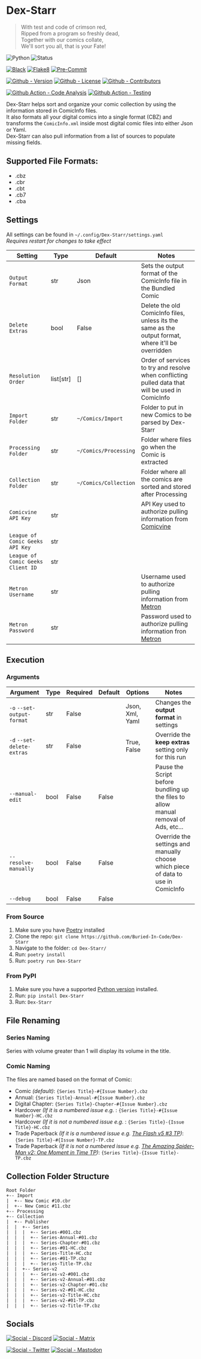 # Dex-Starr

> With test and code of crimson red,  
> Ripped from a program so freshly dead,  
> Together with our comics collate,  
> We'll sort you all, that is your Fate!

![Python](https://img.shields.io/badge/Python-3.8%20|%203.9%20|%203.10-green?style=flat-square)
![Status](https://img.shields.io/badge/Status-Alpha-yellow?style=flat-square)

[![Black](https://img.shields.io/badge/Black-Enabled-000000?style=flat-square)](https://github.com/psf/black)
[![Flake8](https://img.shields.io/badge/Flake8-Enabled-informational?style=flat-square)](https://github.com/PyCQA/flake8)
[![Pre-Commit](https://img.shields.io/badge/Pre--Commit-Enabled-informational?logo=pre-commit&style=flat-square)](https://github.com/pre-commit/pre-commit)

[![Github - Version](https://img.shields.io/github/v/tag/Buried-In-Code/Dex-Starr.svg?logo=Github&label=Version&style=flat-square)](https://github.com/Buried-In-Code/Dex-Starr/tags)
[![Github - License](https://img.shields.io/github/license/Buried-In-Code/Dex-Starr.svg?logo=Github&label=License&style=flat-square)](https://opensource.org/licenses/GPL-3.0)
[![Github - Contributors](https://img.shields.io/github/contributors/Buried-In-Code/Dex-Starr.svg?logo=Github&label=Contributors&style=flat-square)](https://github.com/Buried-In-Code/Dex-Starr/graphs/contributors)

[![Github Action - Code Analysis](https://img.shields.io/github/workflow/status/Buried-In-Code/Dex-Starr/Code-Analysis?logo=Github-Actions&label=Code-Analysis&style=flat-square)](https://github.com/Buried-In-Code/Dex-Starr/actions/workflows/code-analysis.yaml)
[![Github Action - Testing](https://img.shields.io/github/workflow/status/Buried-In-Code/Dex-Starr/Testing?logo=Github-Actions&label=Testing&style=flat-square)](https://github.com/Buried-In-Code/Dex-Starr/actions/workflows/testing.yaml)

Dex-Starr helps sort and organize your comic collection by using the information stored in ComicInfo files.  
It also formats all your digital comics into a single format (CBZ) and transforms the `ComicInfo.xml` inside most digital comic files into either Json or Yaml.  
Dex-Starr can also pull information from a list of sources to populate missing fields.

## Supported File Formats:

- .cbz
- .cbr
- .cbt
- .cb7
- .cba

## Settings

All settings can be found in `~/.config/Dex-Starr/settings.yaml`  
*Requires restart for changes to take effect*

| Setting                           | Type      | Default               | Notes                                                                                               |
|-----------------------------------|-----------|-----------------------|-----------------------------------------------------------------------------------------------------|
| `Output Format`                   | str       | Json                  | Sets the output format of the ComicInfo file in the Bundled Comic                                   |
| `Delete Extras`                   | bool      | False                 | Delete the old ComicInfo files, unless its the same as the output format, where it'll be overridden |
| `Resolution Order`                | list[str] | []                    | Order of services to try and resolve when conflicting pulled data that will be used in ComicInfo    |
| `Import Folder`                   | str       | `~/Comics/Import`     | Folder to put in new Comics to be parsed by Dex-Starr                                               |
| `Processing Folder`               | str       | `~/Comics/Processing` | Folder where files go when the Comic is extracted                                                   |
| `Collection Folder`               | str       | `~/Comics/Collection` | Folder where all the comics are sorted and stored after Processing                                  |
| `Comicvine API Key`               | str       |                       | API Key used to authorize pulling information from [Comicvine](https://comicvine.gamespot.com/api/) |
| `League of Comic Geeks API Key`   | str       |                       |                                                                                                     |
| `League of Comic Geeks Client ID` | str       |                       |                                                                                                     |
| `Metron Username`                 | str       |                       | Username used to authorize pulling information from [Metron](https://metron.cloud/)                 |
| `Metron Password`                 | str       |                       | Password used to authorize pulling information fron [Metron](https://metron.cloud/)                 |

## Execution

### Arguments

| Argument                   | Type | Required | Default | Options         | Notes                                                                                |
|----------------------------|------|----------|---------|-----------------|--------------------------------------------------------------------------------------|
| `-o` `--set-output-format` | str  | False    |         | Json, Xml, Yaml | Changes the **output format** in settings                                            |
| `-d` `--set-delete-extras` | str  | False    |         | True, False     | Override the **keep extras** setting only for this run                               |
| `--manual-edit`            | bool | False    | False   |                 | Pause the Script before bundling up the files to allow manual removal of Ads, etc... |
| `--resolve-manually`       | bool | False    | False   |                 | Override the settings and manually choose which piece of data to use in ComicInfo    |
| `--debug`                  | bool | False    | False   |                 |                                                                                      |

### From Source

1. Make sure you have [Poetry](https://python-poetry.org) installed
2. Clone the repo: `git clone https://github.com/Buried-In-Code/Dex-Starr`
3. Navigate to the folder: `cd Dex-Starr/`
4. Run: `poetry install`
5. Run: `poetry run Dex-Starr`

### From PyPI

1. Make sure you have a supported [Python version]() installed.
2. Run: `pip install Dex-Starr`
3. Run: `Dex-Starr`

## File Renaming

### Series Naming

Series with volume greater than 1 will display its volume in the title.

### Comic Naming

The files are named based on the format of Comic:
- Comic *(default)*: `{Series Title}-#{Issue Number}.cbz`
- Annual: `{Series Title}-Annual-#{Issue Number}.cbz`
- Digital Chapter: `{Series Title}-Chapter-#{Issue Number}.cbz`
- Hardcover *(If it is a numbered issue e.g. []()*: `{Series Title}-#{Issue Number}-HC.cbz`
- Hardcover *(If it is not a numbered issue e.g. []()*: `{Series Title}-{Issue Title}-HC.cbz`
- Trade Paperback *(If it is a numbered issue e.g. [The Flash v5 #3 TP](https://leagueofcomicgeeks.com/comic/6522430/the-flash-vol-3-rogues-reloaded-tp))*: `{Series Title}-#{Issue Number}-TP.cbz`
- Trade Paperback *(If it is not a numbered issue e.g. [The Amazing Spider-Man v2: One Moment in Time TP](https://leagueofcomicgeeks.com/comic/3063015/amazing-spider-man-one-moment-in-time-tp))*: `{Series Title}-{Issue Title}-TP.cbz`

## Collection Folder Structure

```
Root Folder
+-- Import
|  +-- New Comic #10.cbr
|  +-- New Comic #11.cbz
+-- Processing
+-- Collection
|  +-- Publisher
|  |  +-- Series
|  |  |  +-- Series-#001.cbz
|  |  |  +-- Series-Annual-#01.cbz
|  |  |  +-- Series-Chapter-#01.cbz
|  |  |  +-- Series-#01-HC.cbz
|  |  |  +-- Series-Title-HC.cbz
|  |  |  +-- Series-#01-TP.cbz
|  |  |  +-- Series-Title-TP.cbz
|  |  +-- Series-v2
|  |  |  +-- Series-v2-#001.cbz
|  |  |  +-- Series-v2-Annual-#01.cbz
|  |  |  +-- Series-v2-Chapter-#01.cbz
|  |  |  +-- Series-v2-#01-HC.cbz
|  |  |  +-- Series-v2-Title-HC.cbz
|  |  |  +-- Series-v2-#01-TP.cbz
|  |  |  +-- Series-v2-Title-TP.cbz
```

## Socials

[![Social - Discord](https://img.shields.io/badge/Discord-The--DEV--Environment-7289DA?logo=Discord&style=flat-square)](https://discord.gg/nqGMeGg)
[![Social - Matrix](https://img.shields.io/badge/Matrix-%23The--DEV--Environment:matrix.org-informational?logo=Matrix&style=flat-square)](https://matrix.to/#/#the-dev-environment:matrix.org)

[![Social - Twitter](https://img.shields.io/badge/Twitter-@BuriedInCode-informational?logo=Twitter&style=flat-square)](https://twitter.com/BuriedInCode)
[![Social - Mastodon](https://img.shields.io/badge/Mastodon-@BuriedInCode@fosstodon.org-informational?logo=Mastodon&style=flat-square)](https://fosstodon.org/@BuriedInCode)
